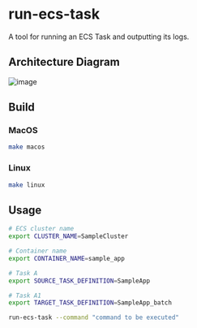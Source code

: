 # run-ecs-task
A tool for running an ECS Task and outputting its logs.

## Architecture Diagram
![image](https://user-images.githubusercontent.com/1695690/63397153-9e85e880-c404-11e9-8c89-c9bdf704c881.png)

## Build
### MacOS
```bash
make macos
```

### Linux
```bash
make linux
```

## Usage
```bash
# ECS cluster name
export CLUSTER_NAME=SampleCluster

# Container name
export CONTAINER_NAME=sample_app

# Task A
export SOURCE_TASK_DEFINITION=SampleApp

# Task A1
export TARGET_TASK_DEFINITION=SampleApp_batch

run-ecs-task --command "command to be executed"
```